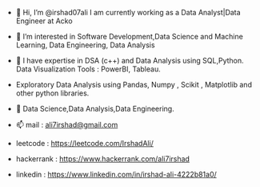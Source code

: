 - 👋 Hi, I’m @irshad07ali I am currently working as a Data Analyst|Data Engineer at Acko
- 👀 I’m interested in Software Development,Data Science and Machine Learning, Data Engineering, Data Analysis
- 🌱 I have expertise in DSA (c++) and Data Analysis using SQL,Python. Data Visualization Tools : PowerBI, Tableau.
- Exploratory Data Analysis using Pandas, Numpy , Scikit , Matplotlib and other python libraries.

- 💞️  Data Science,Data Analysis,Data Engineering.
- 📫  mail : ali7irshad@gmail.com 
- leetcode : https://leetcode.com/IrshadAli/
- hackerrank : https://www.hackerrank.com/ali7irshad
- linkedin : https://www.linkedin.com/in/irshad-ali-4222b81a0/


<!---
irshad07ali/irshad07ali is a ✨ special ✨ repository because its `README.md` (this file) appears on your GitHub profile.
You can click the Preview link to take a look at your changes.
--->
